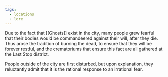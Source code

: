 ```yaml
---
tags:
  - locations
  - lore
---
```

Due to the fact that [[Ghosts]] exist in the city, many people grew fearful that their bodies would be commandeered against their will, after they die. Thus arose the tradition of burning the dead, to ensure that they will be forever restful, and the crematoriums that ensure this fact are all gathered at the Last Stop district.

People outside of the city are first disturbed, but upon explanation, they reluctantly admit that it is the rational response to an irrational fear.